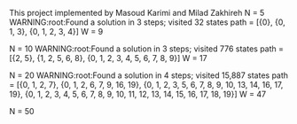 This project implemented by Masoud Karimi and Milad Zakhireh
N = 5 
WARNING:root:Found a solution in 3 steps; visited 32 states
path = [{0}, {0, 1, 3}, {0, 1, 2, 3, 4}]
W = 9

N = 10 
WARNING:root:Found a solution in 3 steps; visited 776 states
path = [{2, 5}, {1, 2, 5, 6, 8}, {0, 1, 2, 3, 4, 5, 6, 7, 8, 9}]
W = 17

N = 20
WARNING:root:Found a solution in 4 steps; visited 15,887 states
path = [{0, 1, 2, 7}, {0, 1, 2, 6, 7, 9, 16, 19}, {0, 1, 2, 3, 5, 6, 7, 8, 9, 10, 13, 14, 16, 17, 19}, {0, 1, 2, 3, 4, 5, 6, 7, 8, 9, 10, 11, 12, 13, 14, 15, 16, 17, 18, 19}]
W = 47

N = 50
